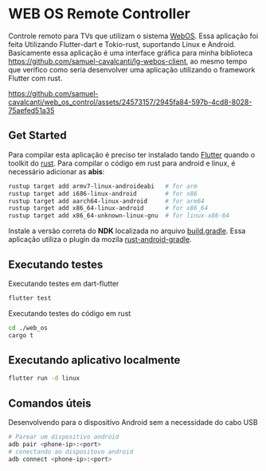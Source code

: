# WEB OS Remote Controller

Controle remoto para TVs que utilizam o sistema [WebOS](https://webostv.developer.lge.com/).
Essa aplicação foi feita Utilizando Flutter-dart e Tokio-rust, suportando Linux e Android. Basicamente essa aplicação é uma interface gráfica para
minha biblioteca https://github.com/samuel-cavalcanti/lg-webos-client, ao mesmo tempo que verifico como seria desenvolver uma aplicação utilizando
o framework Flutter com rust.


https://github.com/samuel-cavalcanti/web_os_control/assets/24573157/2945fa84-597b-4cd8-8028-75aefed51a35



## Get Started

Para compilar esta aplicação é preciso ter instalado tando [Flutter](https://docs.flutter.dev/get-started/install) quando o toolkit do [rust](https://www.rust-lang.org/tools/install).
Para compilar o código em rust para android e linux, é necessário adicionar as **abis**:

```bash
rustup target add armv7-linux-androideabi   # for arm
rustup target add i686-linux-android        # for x86
rustup target add aarch64-linux-android     # for arm64
rustup target add x86_64-linux-android      # for x86_64
rustup target add x86_64-unknown-linux-gnu  # for linux-x86-64
```

Instale a versão correta do **NDK** localizada no arquivo [build.gradle](./web_os/android/build.gradle). Essa aplicação utiliza o plugin da mozila [rust-android-gradle](https://github.com/mozilla/rust-android-gradle).


## Executando testes

Executando testes em dart-flutter

```bash
flutter test
```

Executando testes do código em rust

```bash
cd ./web_os
cargo t
```

## Executando aplicativo localmente

```bash
flutter run -d linux
```

## Comandos úteis

Desenvolvendo para o dispositivo Android sem a necessidade do cabo USB

```bash
# Parear um dispositivo android
adb pair <phone-ip>:<port>
# conectando ao dispositovo android
adb connect <phone-ip>:<port>
```
